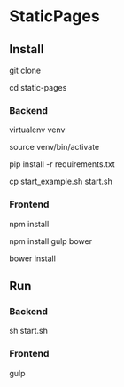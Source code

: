 # StaticPages

## Install
git clone

cd static-pages

### Backend
virtualenv venv

source venv/bin/activate

pip install -r requirements.txt

cp start_example.sh start.sh

### Frontend
npm install

npm install gulp bower

bower install

## Run

### Backend
sh start.sh

### Frontend
gulp